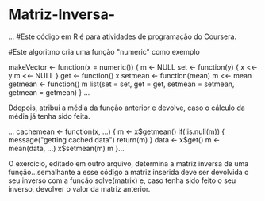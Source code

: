 # Matriz-Inversa-

...
#Este código em R é para atividades de programação do Coursera.

#Este algoritmo cria uma função "numeric" como exemplo

makeVector <- function(x = numeric()) {
        m <- NULL
        set <- function(y) {
                x <<- y
                m <<- NULL
        }
        get <- function() x
        setmean <- function(mean) m <<- mean
        getmean <- function() m
        list(set = set, get = get,
             setmean = setmean,
             getmean = getmean)
}
...

Ddepois, atribui a média da função anterior e devolve, caso o cálculo da média já tenha sido feita.

...
cachemean <- function(x, ...) {
        m <- x$getmean()
        if(!is.null(m)) {
                message("getting cached data")
                return(m)
        }
        data <- x$get()
        m <- mean(data, ...)
        x$setmean(m)
        m
}...

O exercício, editado em outro arquivo, determina a matriz inversa de uma função...semalhante a esse código
a matriz inserida deve ser devolvida o seu inverso com a função solve(matrix) e, caso tenha sido feito o
seu inverso, devolver o valor da matriz anterior.
